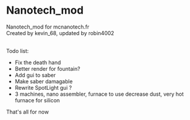 Nanotech_mod
============

Nanotech_mod for mcnanotech.fr<br>
Created by kevin_68, updated by robin4002<br><br>

Todo list:
* Fix the death hand
* Better render for fountain?
* Add gui to saber
* Make saber damagable
* Rewrite SpotLight gui ?
* 3 machines, nano assembler, furnace to use decrease dust, very hot furnace for silicon

That's all for now
